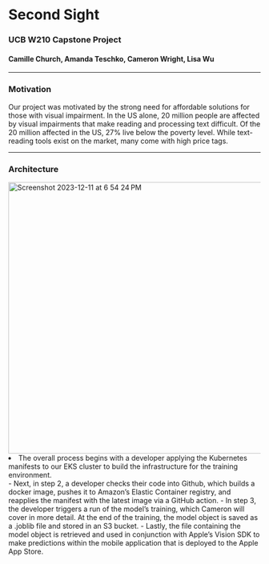 # Second Sight
### UCB W210 Capstone Project 
#### Camille Church, Amanda Teschko, Cameron Wright, Lisa Wu
<hr />

### Motivation
<p>
Our project was motivated by the strong need for affordable solutions for those with visual impairment. In the US alone, 20 million people are affected by visual impairments that make reading and processing text difficult. Of the 20 million affected in the US, 27% live below the poverty level. While text-reading tools exist on the market, many come with high price tags.
</p>

<hr />

### Architecture
  <img width="543" alt="Screenshot 2023-12-11 at 6 54 24 PM" src="https://github.com/Camille2985/second-sight/assets/36643562/9a1482e2-d033-44b4-848b-f949f5b12a05">
<br />
<li> The overall process begins with a developer applying the Kubernetes manifests to our EKS cluster to build the infrastructure for the training environment.</li>
- Next, in step 2, a developer checks their code into Github, which builds a docker image, pushes it to Amazon’s Elastic Container registry, and reapplies the manifest with the latest image via a GitHub action.
- In step 3, the developer triggers a run of the model’s training, which Cameron will cover in more detail. At the end of the training, the model object is saved as a .joblib file and stored in an S3 bucket.
- Lastly, the file containing the model object is retrieved and used in conjunction with Apple’s Vision SDK to make predictions within the mobile application that is deployed to the Apple App Store.

